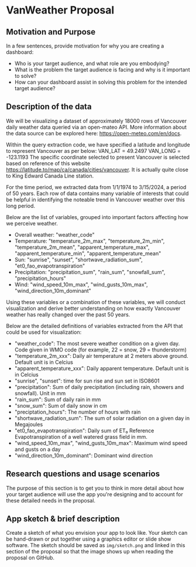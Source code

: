 # VanWeather Proposal

## Motivation and Purpose

In a few sentences, provide motivation for why you are creating a dashboard:

- Who is your target audience, and what role are you embodying?
- What is the problem the target audience is facing and why is it important to solve?
- How can your dashboard assist in solving this problem for the intended target audience?


## Description of the data

We will be visualizing a dataset of approximately 18000 rows of Vancouver daily weather data queried via an open-mateo 
API. More information about the data source can be explored here: https://open-meteo.com/en/docs.

Within the query extraction code, we have specified a latitude and longitude to represent Vancouver as per below:
VAN_LAT = 49.2497
VAN_LONG = -123.1193
The specific coordinate selected to present Vancouver is selected based on reference of this website 
https://latitude.to/map/ca/canada/cities/vancouver. It is actually quite close to King Edward Canada Line station. 

For the time period, we extracted data from 1/1/1974 to 3/15/2024, a period of 50 years. Each row of data contains 
many variable of interests that could be helpful in identifying the noteable trend in Vancouver weather over this long 
period. 

Below are the list of variables, grouped into important factors affecting how we perceive weather.
- Overall weather: "weather_code"
- Temperature: "temperature_2m_max", "temperature_2m_min", "temperature_2m_mean", "apparent_temperature_max", "apparent_temperature_min", "apparent_temperature_mean"
- Sun: "sunrise", "sunset", "shortwave_radiation_sum", "et0_fao_evapotranspiration"
- Precipitation: "precipitation_sum", "rain_sum", "snowfall_sum", "precipitation_hours"
- Wind: "wind_speed_10m_max", "wind_gusts_10m_max", "wind_direction_10m_dominant"

Using these variables or a combination of these variables, we will conduct visualization and derive better understanding 
on how exactly Vancouver weather has really changed over the past 50 years. 

Below are the detailed definitions of variables extracted from the API that could be used for visualization:
- "weather_code": The most severe weather condition on a given day. Code given in WMO code (for example, 22 = snow, 29 = thunderstorm)
- "temperature_2m_xxx": Daily air temperature at 2 meters above ground. Default unit is in Celcius
- "apparent_temperature_xxx": Daily apparent temperature. Default unit is in Celcius
- "sunrise", "sunset": time for sun rise and sun set in ISO8601
- "precipitation": Sum of daily precipitation (including rain, showers and snowfall). Unit in mm 
- "rain_sum": Sum of daily rain in mm
- "snow_sum": Sum of daily snow in cm
- "preciptation_hours": The number of hours with rain
- "shortwave_radiation_sum": 	The sum of solar radiation on a given day in Megajoules
- "et0_fao_evapotranspiration": Daily sum of ET₀ Reference Evapotranspiration of a well watered grass field in mm. 
- "wind_speed_10m_max", "wind_gusts_10m_max": Maximum wind speed and gusts on a day
- "wind_direction_10m_dominant": Dominant wind direction


## Research questions and usage scenarios


The purpose of this section is to get you to think in more detail about
how your target audience will use the app you're designing
and to account for these detailed needs in the proposal.




## App sketch & brief description

Create a sketch of what you envision your app to look like.
Your sketch can be hand-drawn
or put together using a graphics editor or
slide show software.
The sketch should be saved as `img/sketch.png` and linked in this section of the proposal
so that the image shows up when reading the proposal on GitHub.

